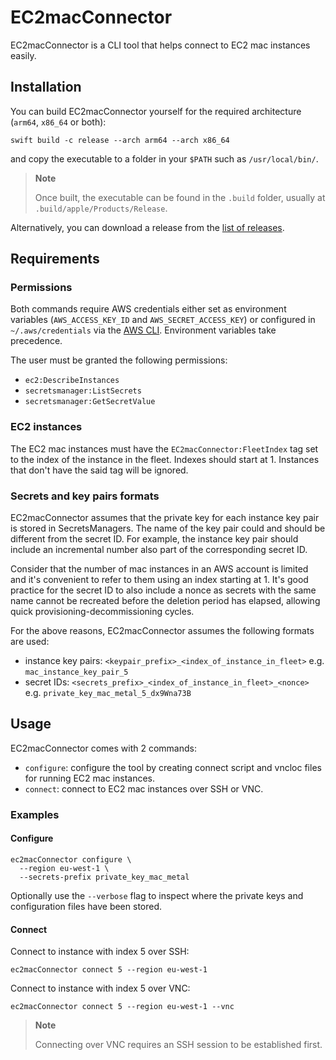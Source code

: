 # EC2macConnector

EC2macConnector is a CLI tool that helps connect to EC2 mac instances easily.

## Installation

You can build EC2macConnector yourself for the required architecture (`arm64`, `x86_64` or both):

```
swift build -c release --arch arm64 --arch x86_64
```

and copy the executable to a folder in your `$PATH` such as `/usr/local/bin/`.

> **Note**
> 
> Once built, the executable can be found in the `.build` folder, usually at `.build/apple/Products/Release`. 

Alternatively, you can download a release from the [list of releases]().


## Requirements

### Permissions

Both commands require AWS credentials either set as environment variables (`AWS_ACCESS_KEY_ID` and `AWS_SECRET_ACCESS_KEY`) or configured in `~/.aws/credentials` via the [AWS CLI](https://aws.amazon.com/cli/). Environment variables take precedence.

The user must be granted the following permissions:

- `ec2:DescribeInstances`
- `secretsmanager:ListSecrets`
- `secretsmanager:GetSecretValue`

### EC2 instances

The EC2 mac instances must have the `EC2macConnector:FleetIndex` tag set to the index of the instance in the fleet. Indexes should start at 1.
Instances that don't have the said tag will be ignored.


### Secrets and key pairs formats

EC2macConnector assumes that the private key for each instance key pair is stored in SecretsManagers. The name of the key pair could and should be different from the secret ID.
For example, the instance key pair should include an incremental number also part of the corresponding secret ID.

Consider that the number of mac instances in an AWS account is limited and it's convenient to refer to them using an index starting at 1.
It's good practice for the secret ID to also include a nonce as secrets with the same name cannot be recreated before the deletion period has elapsed, allowing quick provisioning-decommissioning cycles.

For the above reasons, EC2macConnector assumes the following formats are used:

- instance key pairs: `<keypair_prefix>_<index_of_instance_in_fleet>` e.g. `mac_instance_key_pair_5`
- secret IDs: `<secrets_prefix>_<index_of_instance_in_fleet>_<nonce>` e.g. `private_key_mac_metal_5_dx9Wna73B`


## Usage

EC2macConnector comes with 2 commands:

- `configure`: configure the tool by creating connect script and vncloc files for running EC2 mac instances.
- `connect`: connect to EC2 mac instances over SSH or VNC.

### Examples

#### Configure

```
ec2macConnector configure \
  --region eu-west-1 \
  --secrets-prefix private_key_mac_metal
```

Optionally use the `--verbose` flag to inspect where the private keys and configuration files have been stored.

#### Connect

Connect to instance with index 5 over SSH:

```
ec2macConnector connect 5 --region eu-west-1
```

Connect to instance with index 5 over VNC:

```
ec2macConnector connect 5 --region eu-west-1 --vnc
```

> **Note**
> 
> Connecting over VNC requires an SSH session to be established first.
